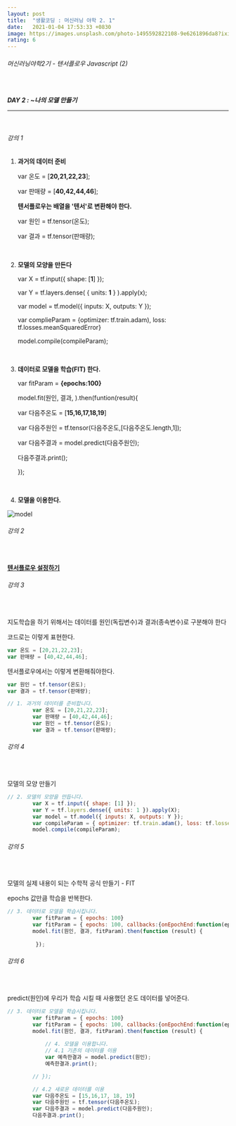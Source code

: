 ```yaml
---
layout: post
title:  "생활코딩 : 머신러닝 야학 2. 1"
date:   2021-01-04 17:53:33 +0830
image: https://images.unsplash.com/photo-1495592822108-9e6261896da8?ixid=MnwxMjA3fDB8MHxzZWFyY2h8M3x8bWFjaGluZSUyMGxlYXJuaW5nfGVufDB8fDB8fA%3D%3D&ixlib=rb-1.2.1&auto=format&fit=crop&w=500&q=60
rating: 6
---
```


###### 머신러닝야학2기 - 텐서플로우 Javascript (2)

<br>


***DAY 2 : ~나의 모델 만들기***

---

<br>

###### 강의 1

1. **과거의 데이터 준비**

    var 온도 = [**20,21,22,23**];

    var 판매량 = [**40,42,44,46**];

    **텐서플로우는 배열을 '텐서'로 변환해야 한다.**

    var 원인 = tf.tensor(온도);

    var 결과 = tf.tensor(판매량);
<br>

2. **모델의 모양을 만든다**

    var X = tf.input({ shape: [**1**] });

    var Y = tf.layers.dense( { units: **1** } ).apply(x);

    var model = tf.model({ inputs: X, outputs: Y });

    var complieParam = {optimizer: tf.train.adam), loss: tf.losses.meanSquaredError}

    model.compile(compileParam);
<br>

3. **데이터로 모델을 학습(FIT) 한다.**

    var fitParam = **{epochs:100}**

    model.fit(원인, 결과,        ).then(funtion(result){

    var 다음주온도 = [**15,16,17,18,19**]

    var 다음주원인 = tf.tensor(다음주온도,[다음주온도.length,1]);

    var 다음주결과 = model.predict(다음주원인);

    다음주결과.print();

    });
<br>

4. **모델을 이용한다.**

![model](%E1%84%86%E1%85%A5%E1%84%89%E1%85%B5%E1%86%AB%E1%84%85%E1%85%A5%E1%84%82%E1%85%B5%E1%86%BC%E1%84%8B%E1%85%A3%E1%84%92%E1%85%A1%E1%86%A82%E1%84%80%E1%85%B5%20-%20%E1%84%90%E1%85%A6%E1%86%AB%E1%84%89%E1%85%A5%E1%84%91%E1%85%B3%E1%86%AF%E1%84%85%E1%85%A9%E1%84%8B%E1%85%AE%20Javascript%20(2)%207e96c0cec2bb476d815f3ed58b5cdb18/Untitled.png)

###### 강의 2
<br>

**[텐서플로우 설정하기](https://www.tensorflow.org/js/tutorials/setup?hl=ko)**
<br>

###### 강의 3
<br>

지도학습을 하기 위해서는 데이터를 원인(독립변수)과 결과(종속변수)로 구분해야 한다

코드로는 이렇게 표현한다.

```jsx
var 온도 = [20,21,22,23];
var 판매량 = [40,42,44,46];
```

텐서플로우에서는 이렇게 변환해줘야한다.

```jsx
var 원인 = tf.tensor(온도);
var 결과 = tf.tensor(판매량);
```

```jsx
// 1. 과거의 데이터를 준비합니다. 
        var 온도 = [20,21,22,23];
        var 판매량 = [40,42,44,46];
        var 원인 = tf.tensor(온도);
        var 결과 = tf.tensor(판매량);
```

###### 강의 4
<br>

모델의 모양 만들기
<br>

```jsx
// 2. 모델의 모양을 만듭니다. 
        var X = tf.input({ shape: [1] });
        var Y = tf.layers.dense({ units: 1 }).apply(X);
        var model = tf.model({ inputs: X, outputs: Y });
        var compileParam = { optimizer: tf.train.adam(), loss: tf.losses.meanSquaredError }
        model.compile(compileParam);
```

###### 강의 5
<br>

모델의 실제 내용이 되는 수학적 공식 만들기 - FIT

epochs 값만큼 학습을 반복한다.

```jsx
// 3. 데이터로 모델을 학습시킵니다. 
        var fitParam = { epochs: 100} 
        var fitParam = { epochs: 100, callbacks:{onEpochEnd:function(epoch, logs){console.log('epoch', epoch, logs);}}} // loss 추가 예제
        model.fit(원인, 결과, fitParam).then(function (result) {
            
         });
```

###### 강의 6
<br>

predict(원인)에 우리가 학습 시킬 때 사용했던 온도 데이터를 넣어준다.

```jsx
// 3. 데이터로 모델을 학습시킵니다. 
        var fitParam = { epochs: 100} 
        var fitParam = { epochs: 100, callbacks:{onEpochEnd:function(epoch, logs){console.log('epoch', epoch, logs);}}} // loss 추가 예제
        model.fit(원인, 결과, fitParam).then(function (result) {
            
            // 4. 모델을 이용합니다. 
            // 4.1 기존의 데이터를 이용
            var 예측한결과 = model.predict(원인);
            예측한결과.print();

        // });  

        // 4.2 새로운 데이터를 이용
        var 다음주온도 = [15,16,17, 18, 19]
        var 다음주원인 = tf.tensor(다음주온도);
        var 다음주결과 = model.predict(다음주원인);
        다음주결과.print();
```

<br>
<br>
<br>
